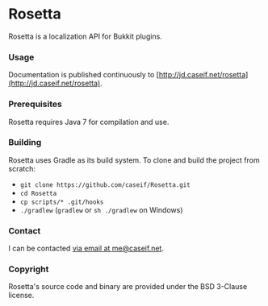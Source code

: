 # Rosetta

Rosetta is a localization API for Bukkit plugins.

### Usage

Documentation is published continuously to [http://jd.caseif.net/rosetta](http://jd.caseif.net/rosetta).

### Prerequisites

Rosetta requires Java 7 for compilation and use.

### Building

Rosetta uses Gradle as its build system. To clone and build the project from scratch:

- `git clone https://github.com/caseif/Rosetta.git`
- `cd Rosetta`
- `cp scripts/* .git/hooks`
- `./gradlew` (`gradlew` or `sh ./gradlew` on Windows)

### Contact

I can be contacted [via email at me@caseif.net](mailto:me@caseif.net).

### Copyright

Rosetta's source code and binary are provided under the BSD 3-Clause license.
